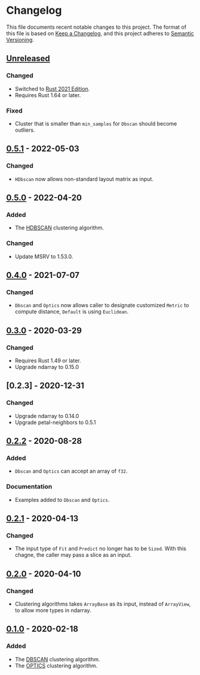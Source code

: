 # Changelog

This file documents recent notable changes to this project. The format of this
file is based on [Keep a Changelog](https://keepachangelog.com/en/1.0.0/), and
this project adheres to [Semantic
Versioning](https://semver.org/spec/v2.0.0.html).

## [Unreleased]

### Changed

- Switched to [Rust 2021 Edition](https://doc.rust-lang.org/edition-guide/rust-2021).
- Requires Rust 1.64 or later.

### Fixed

- Cluster that is smaller than `min_samples` for `Dbscan` should become outliers.

## [0.5.1] - 2022-05-03

### Changed

- `HDbscan` now allows non-standard layout matrix as input.

## [0.5.0] - 2022-04-20

### Added

- The [HDBSCAN] clustering algorithm.

### Changed

- Update MSRV to 1.53.0.

## [0.4.0] - 2021-07-07

### Changed

- `Dbscan` and `Optics` now allows caller to designate customized `Metric`
  to compute distance, `Default` is using `Euclidean`.

## [0.3.0] - 2020-03-29

### Changed

- Requires Rust 1.49 or later.
- Upgrade ndarray to 0.15.0

## [0.2.3] - 2020-12-31

### Changed

- Upgrade ndarray to 0.14.0
- Upgrade petal-neighbors to 0.5.1

## [0.2.2] - 2020-08-28

### Added

- `Dbscan` and `Optics` can accept an array of `f32`.

### Documentation

- Examples added to `Dbscan` and `Optics`.

## [0.2.1] - 2020-04-13

### Changed

- The input type of `Fit` and `Predict` no longer has to be `Sized`. With this
  chagne, the caller may pass a slice as an input.

## [0.2.0] - 2020-04-10

### Changed

- Clustering algorithms takes `ArrayBase` as its input, instead of `ArrayView`,
  to allow more types in ndarray.

## [0.1.0] - 2020-02-18

### Added

- The [DBSCAN](https://en.wikipedia.org/wiki/DBSCAN) clustering algorithm.
- The [OPTICS](https://en.wikipedia.org/wiki/OPTICS_algorithm) clustering
  algorithm.

[Unreleased]: https://github.com/petabi/petal-clustering/compare/0.5.1...master
[0.5.1]: https://github.com/petabi/petal-clustering/compare/0.5.0...0.5.1
[0.5.0]: https://github.com/petabi/petal-clustering/compare/0.4.0...0.5.0
[0.4.0]: https://github.com/petabi/petal-clustering/compare/0.3.0...0.4.0
[0.3.0]: https://github.com/petabi/petal-clustering/compare/0.2.3...0.3.0
[0.2.2]: https://github.com/petabi/petal-clustering/compare/0.2.2...0.2.3
[0.2.1]: https://github.com/petabi/petal-clustering/compare/0.2.0...0.2.1
[0.2.0]: https://github.com/petabi/petal-clustering/compare/0.1.0...0.2.0
[0.1.0]: https://github.com/petabi/petal-clustering/tree/0.1.0

[HDBSCAN]: https://hdbscan.readthedocs.io/en/latest/how_hdbscan_works.html
